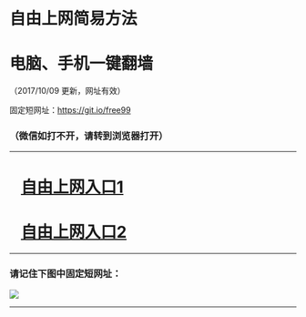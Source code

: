 ﻿# 自由上网简易方法

# 电脑、手机一键翻墙

（2017/10/09 更新，网址有效）

固定短网址：https://git.io/free99

### （微信如打不开，请转到浏览器打开）


***





# &nbsp;&nbsp; <a href="http://ft3070227333.fwq-tz-1001.info/fwqtz01.html?t=100900126400 " target="_blank">自由上网入口1</a>
# &nbsp;&nbsp; <a href="http://ft269195329.fwq-tz-1002.info/fwqtz02.html?t=100900125509 " target="_blank">自由上网入口2</a>
***

### 请记住下图中固定短网址：

<img src="https://s3-us-west-2.amazonaws.com/fwq-1001/yjfq-20170905okok.png" /> 


***

